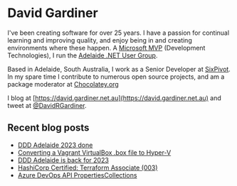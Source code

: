 # David Gardiner

I've been creating software for over 25 years. I have a passion for continual learning and improving quality, and enjoy being in and creating environments where these happen. A [Microsoft MVP](https://mvp.microsoft.com/en-us/PublicProfile/5001655) (Development Technologies), I run the [Adelaide .NET User Group](https://www.adnug.net).

Based in Adelaide, South Australia, I work as a Senior Developer at [SixPivot](https://www.sixpivot.com.au). In my spare time I contribute to numerous open source projects, and am a package moderator at [Chocolatey.org](https://chocolatey.org)

I blog at [https://david.gardiner.net.au](https://david.gardiner.net.au) and tweet at [@DavidRGardiner](https://twitter.com/DavidRGardiner).

## Recent blog posts

<!--START_SECTION:posts-->
* [DDD Adelaide 2023 done](https:&#x2F;&#x2F;david.gardiner.net.au&#x2F;2023&#x2F;11&#x2F;ddd-adelaide-2023-done.html)
* [Converting a Vagrant VirtualBox .box file to Hyper-V](https:&#x2F;&#x2F;david.gardiner.net.au&#x2F;2023&#x2F;10&#x2F;vagrant-virtualbox-hyperv.html)
* [DDD Adelaide is back for 2023](https:&#x2F;&#x2F;david.gardiner.net.au&#x2F;2023&#x2F;08&#x2F;ddd-adelaide-2023.html)
* [HashiCorp Certified: Terraform Associate (003)](https:&#x2F;&#x2F;david.gardiner.net.au&#x2F;2023&#x2F;07&#x2F;passed-terraform-associate.html)
* [Azure DevOps API PropertiesCollections](https:&#x2F;&#x2F;david.gardiner.net.au&#x2F;2023&#x2F;06&#x2F;propertycollection.html)
<!--END_SECTION:posts-->

